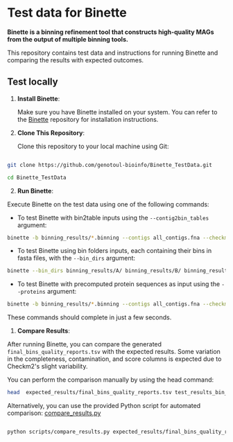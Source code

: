 # Test data for Binette

**Binette is a binning refinement tool that constructs high-quality MAGs from the output of multiple binning tools.**

This repository contains test data and instructions for running Binette and comparing the results with expected outcomes.

## Test locally

1. **Install Binette**:

   Make sure you have Binette installed on your system. You can refer to the [Binette](https://github.com/genotoul-bioinfo/Binette) repository for installation instructions.


2. **Clone This Repository**:

   Clone this repository to your local machine using Git:

```bash

git clone https://github.com/genotoul-bioinfo/Binette_TestData.git

cd Binette_TestData

```


2. **Run Binette**:

Execute Binette on the test data using one of the following commands:

- To test Binette with bin2table inputs using the `--contig2bin_tables` argument:

```bash
binette -b binning_results/*.binning --contigs all_contigs.fna --checkm2_db checkm2_tiny_db/checkm2_tiny_db.dmnd -v -o test_results_bin_tables
```

- To test Binette using bin folders inputs, each containing their bins in fasta files, with the `--bin_dirs` argument:

```bash
binette --bin_dirs binning_results/A/ binning_results/B/ binning_results/C/ --contigs all_contigs.fna --checkm2_db checkm2_tiny_db/checkm2_tiny_db.dmnd -v -o test_results_bin_dirs
```

- To test Binette with precomputed protein sequences as input using the `--proteins` argument:

```bash
binette -b binning_results/*.binning --contigs all_contigs.fna --checkm2_db checkm2_tiny_db/checkm2_tiny_db.dmnd --proteins proteins.faa -v -o test_results_proteins_arg
```

These commands should complete in just a few seconds.

1. **Compare Results**: 

After running Binette, you can compare the generated `final_bins_quality_reports.tsv` with the expected results. 
Some variation in the completeness, contamination, and score columns is expected due to Checkm2's slight variability.

You can perform the comparison manually by using the head command:

```bash
head  expected_results/final_bins_quality_reports.tsv test_results_bin_tables/final_bins_quality_reports.tsv

```

Alternatively, you can use the provided Python script for automated comparison:  [compare_results.py](scripts/compare_results.py) 

```bash

python scripts/compare_results.py expected_results/final_bins_quality_reports.tsv test_results_bin_tables/final_bins_quality_reports.tsv

```